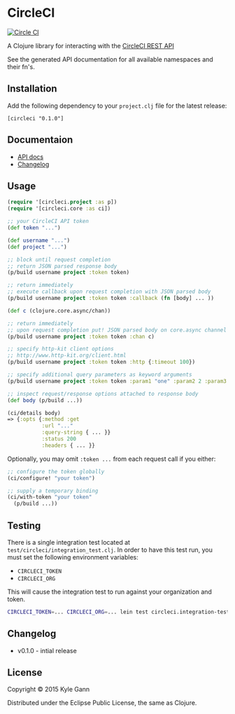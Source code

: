 # CircleCI

[![Circle CI](https://circleci.com/gh/kgann/circleci/tree/master.svg?style=shield)](https://circleci.com/gh/kgann/circleci)

A Clojure library for interacting with the [CircleCI REST API](https://circleci.com/docs/api)

See the generated API documentation for all available namespaces and their fn's.

## Installation

Add the following dependency to your `project.clj` file for the latest release:

    [circleci "0.1.0"]

## Documentaion

* [API docs](http://kgann.github.io/circleci)
* [Changelog](#changelog)

## Usage

```clojure
(require '[circleci.project :as p])
(require '[circleci.core :as ci])

;; your CircleCI API token
(def token "...")

(def username "...")
(def project "...")

;; block until request completion
;; return JSON parsed response body
(p/build username project :token token)

;; return immediately
;; execute callback upon request completion with JSON parsed body
(p/build username project :token token :callback (fn [body] ... ))

(def c (clojure.core.async/chan))

;; return immediately
;; upon request completion put! JSON parsed body on core.async channel
(p/build username project :token token :chan c)

;; specify http-kit client options
;; http://www.http-kit.org/client.html
(p/build username project :token token :http {:timeout 100})

;; specify additional query parameters as keyword arguments
(p/build username project :token token :param1 "one" :param2 2 :param3 :three)

;; inspect request/response options attached to response body
(def body (p/build ...))

(ci/details body)
=> {:opts {:method :get
           :url "..."
           :query-string { ... }}
           :status 200
           :headers { ... }}
```


Optionally, you may omit `:token ...` from each request call if you either:

```clojure
;; configure the token globally
(ci/configure! "your token")

;; supply a temporary binding
(ci/with-token "your token"
  (p/build ...))
```

## Testing

There is a single integration test located at `test/circleci/integration_test.clj`. In order to have this test run, you must set the following environment variables:
  * `CIRCLECI_TOKEN`
  * `CIRCLECI_ORG`

This will cause the integration test to run against your organization and token.

```sh
CIRCLECI_TOKEN=... CIRCLECI_ORG=... lein test circleci.integration-test
```

## Changelog

* v0.1.0 - intial release

## License

Copyright © 2015 Kyle Gann

Distributed under the Eclipse Public License, the same as Clojure.
